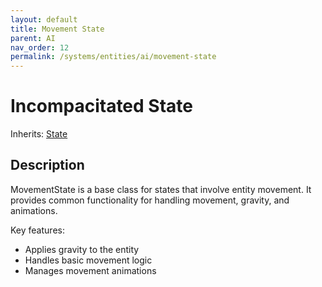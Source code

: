 ```yaml
---
layout: default
title: Movement State
parent: AI
nav_order: 12
permalink: /systems/entities/ai/movement-state
---
```


# Incompacitated State

Inherits: [State](../ai/state)

## Description
MovementState is a base class for states that involve entity movement.
It provides common functionality for handling movement, gravity, and animations.

Key features:
- Applies gravity to the entity
- Handles basic movement logic
- Manages movement animations